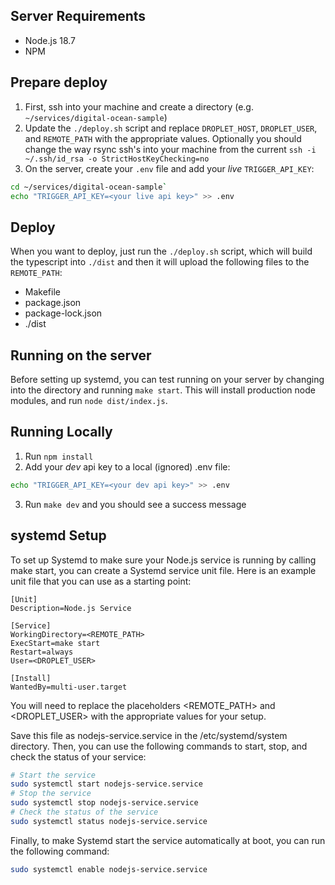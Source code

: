 ## Server Requirements

- Node.js 18.7
- NPM

## Prepare deploy

1. First, ssh into your machine and create a directory (e.g. `~/services/digital-ocean-sample`)
2. Update the `./deploy.sh` script and replace `DROPLET_HOST`, `DROPLET_USER`, and `REMOTE_PATH` with the appropriate values. Optionally you should change the way rsync ssh's into your machine from the current `ssh -i ~/.ssh/id_rsa -o StrictHostKeyChecking=no`
3. On the server, create your `.env` file and add your _live_ `TRIGGER_API_KEY`:

```sh
cd ~/services/digital-ocean-sample`
echo "TRIGGER_API_KEY=<your live api key>" >> .env
```

## Deploy

When you want to deploy, just run the `./deploy.sh` script, which will build the typescript into `./dist` and then it will upload the following files to the `REMOTE_PATH`:

- Makefile
- package.json
- package-lock.json
- ./dist

## Running on the server

Before setting up systemd, you can test running on your server by changing into the directory and running `make start`. This will install production node modules, and run `node dist/index.js`.

## Running Locally

1. Run `npm install`
2. Add your _dev_ api key to a local (ignored) .env file:

```sh
echo "TRIGGER_API_KEY=<your dev api key>" >> .env
```

3. Run `make dev` and you should see a success message

## systemd Setup

To set up Systemd to make sure your Node.js service is running by calling make start, you can create a Systemd service unit file. Here is an example unit file that you can use as a starting point:

```
[Unit]
Description=Node.js Service

[Service]
WorkingDirectory=<REMOTE_PATH>
ExecStart=make start
Restart=always
User=<DROPLET_USER>

[Install]
WantedBy=multi-user.target
```

You will need to replace the placeholders <REMOTE_PATH> and <DROPLET_USER> with the appropriate values for your setup.

Save this file as nodejs-service.service in the /etc/systemd/system directory. Then, you can use the following commands to start, stop, and check the status of your service:

```sh
# Start the service
sudo systemctl start nodejs-service.service
# Stop the service
sudo systemctl stop nodejs-service.service
# Check the status of the service
sudo systemctl status nodejs-service.service
```

Finally, to make Systemd start the service automatically at boot, you can run the following command:

```sh
sudo systemctl enable nodejs-service.service
```
